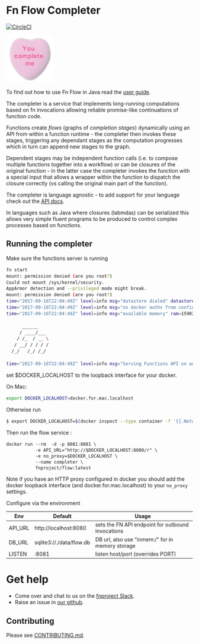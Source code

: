 # Fn Flow Completer

[![CircleCI](https://circleci.com/gh/fnproject/completer.svg?style=svg&circle-token=d575f7642bba6f19f10f7a219d7298bb9d33c303)](https://circleci.com/gh/fnproject/completer)

![logo: you complete me!](logo.jpg) 

To find out how to use Fn Flow in Java read the [user guide](https://github.com/fnproject/fdk-java/blob/master/docs/FnFlowsUserGuide.md). 

The completer is a service that implements long-running computations  based on fn invocations allowing reliable promise-like continuations of function code. 

Functions create *flows* (graphs of *completion stages*) dynamically using an API from within a function runtime - the completer then invokes these stages, triggering any dependant stages as the computation progresses which in turn can append new stages to the graph.

Dependent stages may be independent function calls (i.e. to compose multiple functions together into a workflow) or can be closures of the original function - in the latter case the completer invokes the function with a special input that allows a wrapper within the function to dispatch the closure correctly (vs calling the original main part of the function).

The completer is language agnostic - to add support for your language check out the [API docs](docs/API.md). 

In languages such as Java where closures (labmdas) can be serialized this allows very simple fluent programs to be produced to control complex processes based on functions. 



## Running the completer 

Make sure the functions server is running 
```bash 
fn start                                                                                                                                                 master ✭ ◼
mount: permission denied (are you root?)
Could not mount /sys/kernel/security.
AppArmor detection and --privileged mode might break.
mount: permission denied (are you root?)
time="2017-09-16T22:04:49Z" level=info msg="datastore dialed" datastore=sqlite3 max_idle_connections=256
time="2017-09-16T22:04:49Z" level=info msg="no docker auths from config files found (this is fine)" error="open /root/.dockercfg: no such file or directory"
time="2017-09-16T22:04:49Z" level=info msg="available memory" ram=1590210560

      ______
     / ____/___
    / /_  / __ \
   / __/ / / / /
  /_/   /_/ /_/

time="2017-09-16T22:04:49Z" level=info msg="Serving Functions API on address `:8080`"
```

set $DOCKER_LOCALHOST to the loopback interface for your docker. 

On Mac: 
```bash
export DOCKER_LOCALHOST=docker.for.mac.localhost
```

Otherwise run

```bash
$ export DOCKER_LOCALHOST=$(docker inspect --type container -f '{{.NetworkSettings.Gateway}}' functions)
```

Then run the flow service  : 
```
docker run --rm  -d -p 8081:8081 \
           -e API_URL="http://$DOCKER_LOCALHOST:8080/r" \
           -e no_proxy=$DOCKER_LOCALHOST \
           --name completer \
           fnproject/flow:latest
```


Note if you have an HTTP proxy configured in docker you should add the docker loopback interface (and docker.for.mac.localhost) to your `no_proxy` settings.  

Configure via the environment 

| Env | Default | Usage |
| --- | --- | --- |
| API_URL | http://localhost:8080 | sets the FN API endpoint for outbound invocations | 
| DB_URL | sqlite3://./data/flow.db | DB url, also use "inmem:/" for in memory storage |
| LISTEN |  :8081 | listen host/port (overrides PORT)  |

# Get help

   * Come over and chat to us on the [fnproject Slack](https://join.slack.com/t/fnproject/shared_invite/enQtMjIwNzc5MTE4ODg3LTdlYjE2YzU1MjAxODNhNGUzOGNhMmU2OTNhZmEwOTcxZDQxNGJiZmFiMzNiMTk0NjU2NTIxZGEyNjI0YmY4NTA).
   * Raise an issue in [our github](https://github.com/fnproject/flow/).


## Contributing 

Please see [CONTRIBUTING.md](CONTRIBUTING.md).
